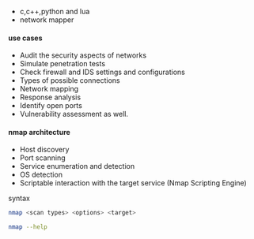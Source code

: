 - c,c++,python and lua
- network mapper
#### use cases
- Audit the security aspects of networks
- Simulate penetration tests
- Check firewall and IDS settings and configurations
- Types of possible connections
- Network mapping
- Response analysis
- Identify open ports
- Vulnerability assessment as well.

#### nmap architecture
- Host discovery
- Port scanning
- Service enumeration and detection
- OS detection
- Scriptable interaction with the target service (Nmap Scripting Engine)

syntax
```bash
nmap <scan types> <options> <target>

nmap --help
```